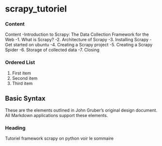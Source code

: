 # scrapy_tutoriel
### Content
Content
    -Introduction to Scrapy: The Data Collection Framework for the Web
    -1. What is Scrapy?
    -2. Architecture of Scrapy
    -3. Installing Scrapy
     -     Get started on ubuntu
    -4. Creating a Scrapy project
    -5. Creating a Scrapy Spider
    -6. Storage of collected data
    -7. Closing
### Ordered List

1. First item
2. Second item
3. Third item


## Basic Syntax

These are the elements outlined in John Gruber’s original design document. All Markdown applications support these elements.

### Heading
Tutoriel  framework scrapy on python 
voir le sommaire
